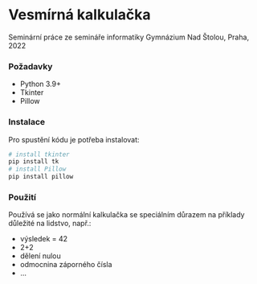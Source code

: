 # Vesmírná kalkulačka

Seminární práce ze semináře informatiky
Gymnázium Nad Štolou, Praha, 2022

### Požadavky

* Python 3.9+
* Tkinter
* Pillow

### Instalace

Pro spustění kódu je potřeba instalovat:

```sh
# install tkinter
pip install tk
# install Pillow
pip install pillow

```

### Použití

Používá se jako normální kalkulačka se speciálním důrazem na příklady důležité na lidstvo, např.:
* výsledek = 42
* 2+2
* dělení nulou
* odmocnina záporného čísla
* ...
